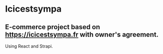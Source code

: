 # Icicestsympa

## E-commerce project based on https://icicestsympa.fr with owner's agreement.

Using React and Strapi.

